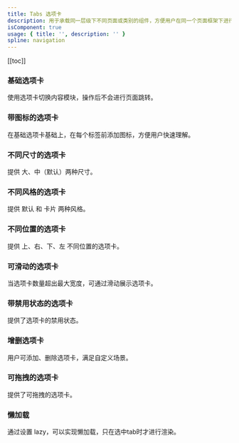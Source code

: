 ```yaml
---
title: Tabs 选项卡
description: 用于承载同一层级下不同页面或类别的组件，方便用户在同一个页面框架下进行快速切换。
isComponent: true
usage: { title: '', description: '' }
spline: navigation
---
```


[[toc]]

<script>
import Usage from "../DocUsage.svelte"
</script>

<Usage></Usage>

### 基础选项卡

使用选项卡切换内容模块，操作后不会进行页面跳转。

<script>
import Base from "../../example/Base.svelte"
</script>

<Base></Base>

### 带图标的选项卡

在基础选项卡基础上，在每个标签前添加图标，方便用户快速理解。

<script>
import Icon from "../../example/Icon.svelte"
</script>

<Icon></Icon>

### 不同尺寸的选项卡

提供 大、中（默认）两种尺寸。

<script>
import Size from "../../example/Size.svelte"
</script>

<Size></Size>

### 不同风格的选项卡

提供 默认 和 卡片 两种风格。

<script>
import Theme from "../../example/Theme.svelte"
</script>

<Theme></Theme>

### 不同位置的选项卡

提供 上、右、下、左 不同位置的选项卡。

<script>
import Position from "../../example/Position.svelte"
</script>

<Position></Position>


<!-- ### 带操作选项卡

定义：在整个选项卡模块右侧放置操作icon，以控制选项卡内容。

使用场景：对选项卡有相应的操作（如添加、删除等功能）需求的场景。

{{ operation }} -->

### 可滑动的选项卡

当选项卡数量超出最大宽度，可通过滑动展示选项卡。

<script>
import Combination from "../../example/Combination.svelte"
</script>

<Combination></Combination>


### 带禁用状态的选项卡

提供了选项卡的禁用状态。

<script>
import Disabled from "../../example/Disabled.svelte"
</script>

<Disabled></Disabled>

### 增删选项卡

用户可添加、删除选项卡，满足自定义场景。

<script>
import Custom from "../../example/Custom.svelte"
</script>

<Custom></Custom>

### 可拖拽的选项卡

提供了可拖拽的选项卡。

<script>
import DragSort from "../../example/DragSort.svelte"
</script>

<DragSort></DragSort>

### 懒加载

通过设置 lazy，可以实现懒加载，只在选中tab时才进行渲染。

<script>
import LazyLoad from "../../example/LazyLoad.svelte"
</script>

<LazyLoad></LazyLoad>

